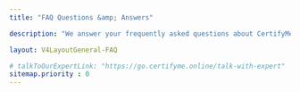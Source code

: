 ```yaml
---
title: "FAQ Questions &amp; Answers"

description: "We answer your frequently asked questions about CertifyMe and the easy-to-use digital credential software in the industry."

layout: V4LayoutGeneral-FAQ

# talkToOurExpertLink: "https://go.certifyme.online/talk-with-expert"
sitemap.priority : 0
---
```

